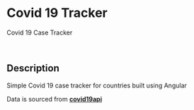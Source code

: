 # Covid 19 Tracker

Covid 19 Case Tracker

<br/>

## Description

Simple Covid 19 case tracker for countries built using Angular

Data is sourced from **[covid19api](https://covid19api.com)**